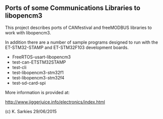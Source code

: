 Ports of some Communications Libraries to libopencm3
----------------------------------------------------

This project describes ports of CANfestival and freeMODBUS libraries to
work with libopencm3.

In addition there are a number of sample programs designed to run with the
ET-STM32-STAMP and ET-STM32F103 development boards.

* FreeRTOS-usart-libopencm3
* test-can-ETSTM32STAMP
* test-cli
* test-libopencm3-stm32f1
* test-libopencm3-stm32f4
* test-sd-card-spi

More information is provided at:

http://www.jiggerjuice.info/electronics/index.html

(c) K. Sarkies 29/06/2015

